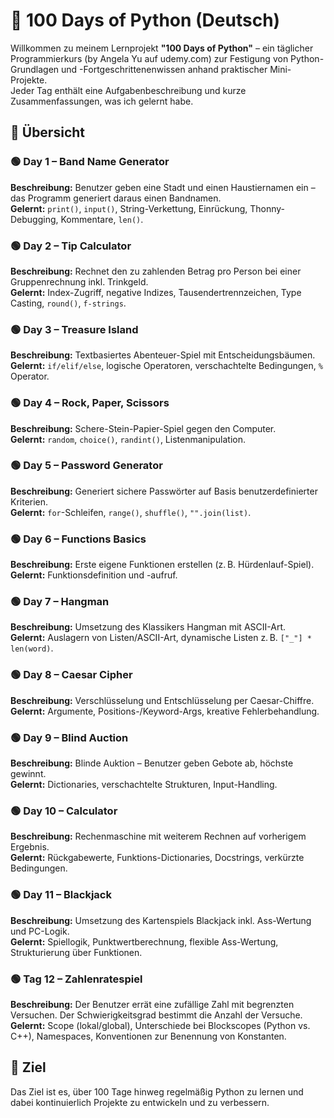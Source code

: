 # 📘 100 Days of Python (Deutsch)

Willkommen zu meinem Lernprojekt **"100 Days of Python"** – ein täglicher Programmierkurs (by Angela Yu auf udemy.com) zur Festigung von Python-Grundlagen und -Fortgeschrittenenwissen anhand praktischer Mini-Projekte.  
Jeder Tag enthält eine Aufgabenbeschreibung und kurze Zusammenfassungen, was ich gelernt habe.

## 📅 Übersicht

### 🟢 Day 1 – Band Name Generator  
**Beschreibung:** Benutzer geben eine Stadt und einen Haustiernamen ein – das Programm generiert daraus einen Bandnamen.  
**Gelernt:** `print()`, `input()`, String-Verkettung, Einrückung, Thonny-Debugging, Kommentare, `len()`.

### 🟢 Day 2 – Tip Calculator  
**Beschreibung:** Rechnet den zu zahlenden Betrag pro Person bei einer Gruppenrechnung inkl. Trinkgeld.  
**Gelernt:** Index-Zugriff, negative Indizes, Tausendertrennzeichen, Type Casting, `round()`, `f-strings`.

### 🟢 Day 3 – Treasure Island  
**Beschreibung:** Textbasiertes Abenteuer-Spiel mit Entscheidungsbäumen.  
**Gelernt:** `if/elif/else`, logische Operatoren, verschachtelte Bedingungen, `%` Operator.

### 🟢 Day 4 – Rock, Paper, Scissors  
**Beschreibung:** Schere-Stein-Papier-Spiel gegen den Computer.  
**Gelernt:** `random`, `choice()`, `randint()`, Listenmanipulation.

### 🟢 Day 5 – Password Generator  
**Beschreibung:** Generiert sichere Passwörter auf Basis benutzerdefinierter Kriterien.  
**Gelernt:** `for`-Schleifen, `range()`, `shuffle()`, `"".join(list)`.

### 🟢 Day 6 – Functions Basics  
**Beschreibung:** Erste eigene Funktionen erstellen (z. B. Hürdenlauf-Spiel).  
**Gelernt:** Funktionsdefinition und -aufruf.

### 🟢 Day 7 – Hangman  
**Beschreibung:** Umsetzung des Klassikers Hangman mit ASCII-Art.  
**Gelernt:** Auslagern von Listen/ASCII-Art, dynamische Listen z. B. `["_"] * len(word)`.

### 🟢 Day 8 – Caesar Cipher  
**Beschreibung:** Verschlüsselung und Entschlüsselung per Caesar-Chiffre.  
**Gelernt:** Argumente, Positions-/Keyword-Args, kreative Fehlerbehandlung.

### 🟢 Day 9 – Blind Auction  
**Beschreibung:** Blinde Auktion – Benutzer geben Gebote ab, höchste gewinnt.  
**Gelernt:** Dictionaries, verschachtelte Strukturen, Input-Handling.

### 🟢 Day 10 – Calculator  
**Beschreibung:** Rechenmaschine mit weiterem Rechnen auf vorherigem Ergebnis.  
**Gelernt:** Rückgabewerte, Funktions-Dictionaries, Docstrings, verkürzte Bedingungen.

### 🟢 Day 11 – Blackjack  
**Beschreibung:** Umsetzung des Kartenspiels Blackjack inkl. Ass-Wertung und PC-Logik.  
**Gelernt:** Spiellogik, Punktwertberechnung, flexible Ass-Wertung, Strukturierung über Funktionen.

### 🟢 Tag 12 – Zahlenratespiel
**Beschreibung:** Der Benutzer errät eine zufällige Zahl mit begrenzten Versuchen. Der Schwierigkeitsgrad bestimmt die Anzahl der Versuche.
**Gelernt:** Scope (lokal/global), Unterschiede bei Blockscopes (Python vs. C++), Namespaces, Konventionen zur Benennung von Konstanten.

## 🚀 Ziel

Das Ziel ist es, über 100 Tage hinweg regelmäßig Python zu lernen und dabei kontinuierlich Projekte zu entwickeln und zu verbessern.
